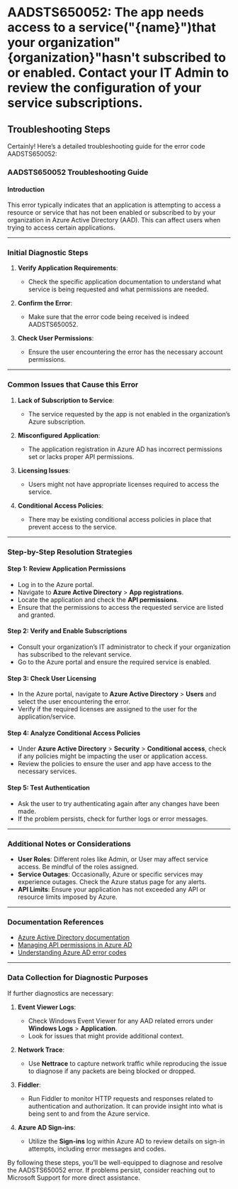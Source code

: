 # AADSTS650052: The app needs access to a service(\"{name}\")that your organization\"{organization}\"hasn't subscribed to or enabled. Contact your IT Admin to review the configuration of your service subscriptions.


## Troubleshooting Steps
Certainly! Here’s a detailed troubleshooting guide for the error code AADSTS650052:

### AADSTS650052 Troubleshooting Guide

#### Introduction
This error typically indicates that an application is attempting to access a resource or service that has not been enabled or subscribed to by your organization in Azure Active Directory (AAD). This can affect users when trying to access certain applications.

---

### Initial Diagnostic Steps

1. **Verify Application Requirements**:
   - Check the specific application documentation to understand what service is being requested and what permissions are needed.

2. **Confirm the Error**:
   - Make sure that the error code being received is indeed AADSTS650052.
  
3. **Check User Permissions**:
   - Ensure the user encountering the error has the necessary account permissions.

---

### Common Issues that Cause this Error

1. **Lack of Subscription to Service**:
   - The service requested by the app is not enabled in the organization’s Azure subscription.

2. **Misconfigured Application**:
   - The application registration in Azure AD has incorrect permissions set or lacks proper API permissions.

3. **Licensing Issues**:
   - Users might not have appropriate licenses required to access the service.

4. **Conditional Access Policies**: 
   - There may be existing conditional access policies in place that prevent access to the service.

---

### Step-by-Step Resolution Strategies

#### Step 1: Review Application Permissions
- Log in to the Azure portal.
- Navigate to **Azure Active Directory** > **App registrations**.
- Locate the application and check the **API permissions**.
- Ensure that the permissions to access the requested service are listed and granted.

#### Step 2: Verify and Enable Subscriptions
- Consult your organization’s IT administrator to check if your organization has subscribed to the relevant service.
- Go to the Azure portal and ensure the required service is enabled.

#### Step 3: Check User Licensing
- In the Azure portal, navigate to **Azure Active Directory** > **Users** and select the user encountering the error.
- Verify if the required licenses are assigned to the user for the application/service.

#### Step 4: Analyze Conditional Access Policies
- Under **Azure Active Directory** > **Security** > **Conditional access**, check if any policies might be impacting the user or application access.
- Review the policies to ensure the user and app have access to the necessary services.

#### Step 5: Test Authentication
- Ask the user to try authenticating again after any changes have been made.
- If the problem persists, check for further logs or error messages.

---

### Additional Notes or Considerations

- **User Roles**: Different roles like Admin, or User may affect service access. Be mindful of the roles assigned.
- **Service Outages**: Occasionally, Azure or specific services may experience outages. Check the Azure status page for any alerts.
- **API Limits**: Ensure your application has not exceeded any API or resource limits imposed by Azure.

---

### Documentation References

- [Azure Active Directory documentation](https://docs.microsoft.com/en-us/azure/active-directory/)
- [Managing API permissions in Azure AD](https://docs.microsoft.com/en-us/azure/active-directory/develop/v2-app-permissions)
- [Understanding Azure AD error codes](https://docs.microsoft.com/en-us/azure/active-directory/develop/reference-aad-error-codes)

---

### Data Collection for Diagnostic Purposes

If further diagnostics are necessary:

1. **Event Viewer Logs**:
   - Check Windows Event Viewer for any AAD related errors under **Windows Logs** > **Application**.
   - Look for issues that might provide additional context.

2. **Network Trace**:
   - Use **Nettrace** to capture network traffic while reproducing the issue to diagnose if any packets are being blocked or dropped.

3. **Fiddler**:
   - Run Fiddler to monitor HTTP requests and responses related to authentication and authorization. It can provide insight into what is being sent to and from the Azure service.

4. **Azure AD Sign-ins**:
   - Utilize the **Sign-ins** log within Azure AD to review details on sign-in attempts, including error messages and codes.

By following these steps, you’ll be well-equipped to diagnose and resolve the AADSTS650052 error. If problems persist, consider reaching out to Microsoft Support for more direct assistance.